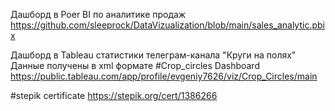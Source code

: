 Дашборд в Poer BI по аналитике продаж
https://github.com/sleeprock/DataVizualization/blob/main/sales_analytic.pbix

Дашборд в Tableau статистики телеграм-канала "Круги на полях"
Данные получены в xml формате 
#Crop_circles Dashboard
https://public.tableau.com/app/profile/evgeniy7626/viz/Crop_Circles/main

#stepik certificate
https://stepik.org/cert/1386266 

